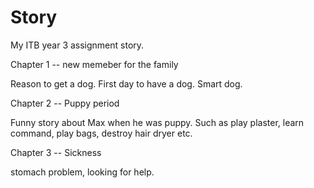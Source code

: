 # Story
My ITB year 3 assignment story.

Chapter 1 -- new memeber for the family

Reason to get a dog. First day to have a dog. Smart dog.

Chapter 2 -- Puppy period

Funny story about Max when he was puppy. Such as play plaster, learn command, play bags, destroy hair dryer etc.

Chapter 3 -- Sickness

stomach problem, looking for help.